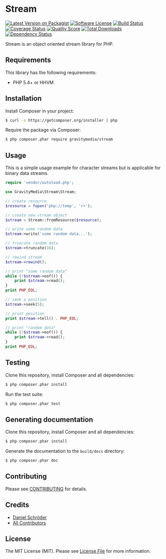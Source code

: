 # Stream

[![Latest Version on Packagist](https://img.shields.io/packagist/v/gravitymedia/stream.svg)](https://packagist.org/packages/gravitymedia/stream)
[![Software License](https://img.shields.io/packagist/l/gravitymedia/stream.svg)](LICENSE.md)
[![Build Status](https://img.shields.io/travis/GravityMedia/Stream.svg)](https://travis-ci.org/GravityMedia/Stream)
[![Coverage Status](https://img.shields.io/scrutinizer/coverage/g/GravityMedia/Stream.svg)](https://scrutinizer-ci.com/g/GravityMedia/Stream/code-structure)
[![Quality Score](https://img.shields.io/scrutinizer/g/GravityMedia/Stream.svg)](https://scrutinizer-ci.com/g/GravityMedia/Stream)
[![Total Downloads](https://img.shields.io/packagist/dt/gravitymedia/stream.svg)](https://packagist.org/packages/gravitymedia/stream)
[![Dependency Status](https://img.shields.io/versioneye/d/php/gravitymedia:stream.svg)](https://www.versioneye.com/user/projects/54f76e264f31083e1b0017e2)

Stream is an object oriented stream library for PHP.

## Requirements

This library has the following requirements:

- PHP 5.4+ or HHVM

## Installation

Install Composer in your project:

```bash
$ curl -s https://getcomposer.org/installer | php
```

Require the package via Composer:

```bash
$ php composer.phar require gravitymedia/stream
```

## Usage

This is a simple usage example for character streams but is applicable for binary data streams.

```php
require 'vendor/autoload.php';

use GravityMedia\Stream\Stream;

// create resource
$resource = fopen('php://temp', 'r+');

// create new stream object
$stream = Stream::fromResource($resource);

// write some random data
$stream->write('some random data...');

// truncate random data
$stream->truncate(16);

// rewind stream
$stream->rewind();

// print "some random data"
while (!$stream->eof()) {
    print $stream->read();
}
print PHP_EOL;

// seek a position
$stream->seek(5);

// print position
print $stream->tell() . PHP_EOL;

// print "random data"
while (!$stream->eof()) {
    print $stream->read();
}
print PHP_EOL;
```

## Testing

Clone this repository, install Composer and all dependencies:

```bash
$ php composer.phar install
```

Run the test suite:

```bash
$ php composer.phar test
```

## Generating documentation

Clone this repository, install Composer and all dependencies:

```bash
$ php composer.phar install
```

Generate the documentation to the `build/docs` directory:

```bash
$ php composer.phar doc
```

## Contributing

Please see [CONTRIBUTING](CONTRIBUTING.md) for details.

## Credits

- [Daniel Schröder](https://github.com/pCoLaSD)
- [All Contributors](../../contributors)

## License

The MIT License (MIT). Please see [License File](LICENSE.md) for more information.
